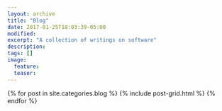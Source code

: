 ```yaml
---
layout: archive
title: "Blog"
date: 2017-01-25T18:03:39-05:00
modified:
excerpt: "A collection of writings on software"
description: 
tags: []
image:
  feature: 
  teaser:
---
```


<div class="tiles">
{% for post in site.categories.blog %}
  {% include post-grid.html %}
{% endfor %}
</div><!-- /.tiles -->